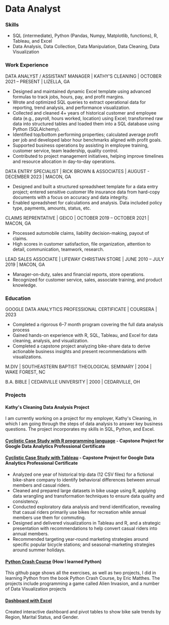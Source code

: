 # Data Analyst

### Skills
- SQL (intermediate), Python (Pandas, Numpy, Matplotlib, functions), R, Tableau, and Excel
- Data Analysis, Data Collection, Data Manipulation, Data Cleaning, Data Visualization

### Work Experience
DATA ANALYST / ASSISTANT MANAGER | KATHY’S CLEANING | OCTOBER 2021 – PRESENT | LIZELLA, GA
- Designed and maintained dynamic Excel template using advanced formulas to track jobs, hours, pay, and profit margins.
- Wrote and optimized SQL queries to extract operational data for reporting, trend analysis, and performance visualization.
- Collected and cleaned 4+ years of historical customer and employee data (e.g., payroll, hours worked, location) using Excel; transformed raw data into structured tables and loaded them into a SQL database using Python (SQLAlchemy).
- Identified top/bottom performing properties; calculated average profit per job and developed labor hour benchmarks aligned with profit goals.
- Supported business operations by assisting in employee training, customer service, team leadership, quality control.
- Contributed to project management initiatives, helping improve timelines and resource allocation in day-to-day operations.

DATA ENTRY SPECIALIST | RICK BROWN & ASSOCIATES | AUGUST - DECEMBER 2023 | MACON, GA
- Designed and built a structured spreadsheet template for a data entry project; entered sensitive customer life insurance data from hard-copy documents with a focus on accuracy and data integrity.
- Enabled spreadsheet for calculations and analysis. Data included policy type, payments, amounts, status, etc. 

CLAIMS REPRENTATIVE | GEICO | OCTOBER 2019 – OCTOBER 2021 | MACON, GA
- Processed automobile claims, liability decision-making, payout of claims.
- High scores in customer satisfaction, file organization, attention to detail, communication, teamwork, research.

LEAD SALES ASSOCIATE | LIFEWAY CHRISTIAN STORE | JUNE 2010 – JULY 2019 | MACON, GA
- Manager-on-duty, sales and financial reports, store operations.
- Recognized for customer service, sales, associate training, and product knowledge.

### Education
GOOGLE DATA ANALYTICS PROFESSIONAL CERTIFICATE | COURSERA | 2023
- Completed a rigorous 6–7 month program covering the full data analysis process
- Gained hands-on experience with R, SQL, Tableau, and Excel for data cleaning, analysis, and visualization.
- Completed a capstone project analyzing bike-share data to derive actionable business insights and present recommendations with visualizations.

M.DIV | SOUTHEASTERN BAPTIST THEOLOGICAL SEMINARY | 2004  | WAKE FOREST, NC

B.A. BIBLE | CEDARVILLE UNIVERSITY | 2000 | CEDARVILLE, OH

### Projects
#### Kathy's Cleaning Data Analysis Project
I am currently working on a project for my employer, Kathy's Cleaning, in which I am going through the steps of data analysis to answer key business questions. The project incorporates my skills in SQL, Python, and Excel.

#### [Cyclistic Case Study with R programming language](https://brianrosseau.github.io/R-cyclistic-case-study/) - Capstone Project for Google Data Analytics Professional Certificate
#### [Cyclistic Case Study with Tableau](https://public.tableau.com/app/profile/brian.rosseau/viz/CyclisticCaseStudy-ChicagoMap/ChicagoBikeStationsDashboard) - Capstone Project for Google Data Analytics Professional Certificate
- Analyzed one year of historical trip data (12 CSV files) for a fictional bike-share company to identify behavioral differences between annual members and casual riders.
- Cleaned and prepared large datasets in bike usage using R, applying data wrangling and transformation techniques to ensure data quality and consistency.
- Conducted exploratory data analysis and trend identification, revealing that casual riders primarily use bikes for recreation while annual members use them for commuting.
- Designed and delivered visualizations in Tableau and R, and a strategic presentation with recommendations to help convert casual riders into annual members. 
- Recommended targeting year-round marketing strategies around specific popular bicycle stations; and seasonal-marketing strategies around summer holidays.

#### [Python Crash Course](https://github.com/brianrosseau/python_crash_course) (How I learned Python)
This github page shows all the exercises, as well as two projects, I did in learning Python from the book Python Crash Course, by Eric Matthes.
The projects include programming a game called Alien Invasion, and a number of Data Visualization projects

#### [Dashboard with Excel](https://view.officeapps.live.com/op/view.aspx?src=https%3A%2F%2Fraw.githubusercontent.com%2Fbrianrosseau%2FExcel-Projects%2Frefs%2Fheads%2Fmain%2FBike%2520Sales%2520Dashboard.xlsx&wdOrigin=BROWSELINK) 
Created interactive dashboard and pivot tables to show bike sale trends by Region, Marital Status, and Gender.

